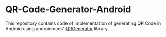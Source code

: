 # QR-Code-Generator-Android
This repository contains code of implementation of generating QR Code in Android using androidmads' [QRGenerator](https://github.com/androidmads/QRGenerator) library.
